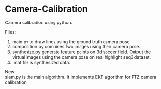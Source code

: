 # Camera-Calibration

Camera calibration using python. 

Files:
  1. main.py to draw lines using the ground truth camera pose
  2. composition.py combines two images using their camera pose.
  3. synthesize.py generate feature points on 3d soccer field. Output the virtual images using the camera pose on real highlight
     seq3 dataset.
  4. .mat file is synthesized data.

New:  
  slam.py is the main algorithm. It implements EKF algorithm for PTZ camera calibration. 

